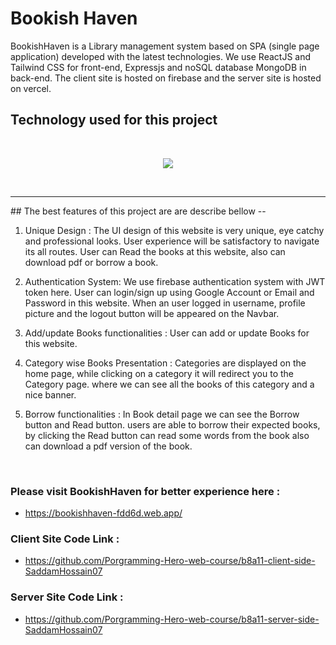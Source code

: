 # Bookish Haven

BookishHaven is a Library management system based on SPA (single page application) developed with the latest technologies. We use ReactJS and Tailwind CSS for front-end, Expressjs and noSQL database MongoDB in back-end. The client site is hosted on firebase and the server site is hosted on vercel.


## Technology used for this project
<br/>
<p align="center">
    <a href="#">
        <img src="https://skillicons.dev/icons?i=html,css,tailwind,react,express,mongodb,firebase" />
    </a>
</p>
<br/>
<hr/>
## The best features of this project are are describe bellow --

1. Unique Design : 
The UI design of this website is very unique, eye catchy and professional looks. User experience will be satisfactory to navigate its all routes. User can Read the books at this website, also can download pdf or borrow a book.

2. Authentication System:
We use firebase authentication system with JWT token here. User can login/sign up using Google Account or Email and Password in this website. When an user logged in username, profile picture and the logout button will be appeared on the Navbar.

3. Add/update Books functionalities :
User can add or update Books for this website.

4. Category wise Books Presentation : 
Categories are displayed on the home page, while clicking on a category it will redirect you to the Category page. where we can see all the books of this category and a nice banner.

5. Borrow functionalities : 
In Book detail page we can see the Borrow button and Read button. users are able to borrow their expected books, by clicking the Read button can read some words from the book also can download a pdf version of the book.
<br/>

### Please visit BookishHaven for better experience here :
 - https://bookishhaven-fdd6d.web.app/

### Client Site Code Link : 
- https://github.com/Porgramming-Hero-web-course/b8a11-client-side-SaddamHossain07

### Server Site Code Link : 
- https://github.com/Porgramming-Hero-web-course/b8a11-server-side-SaddamHossain07


